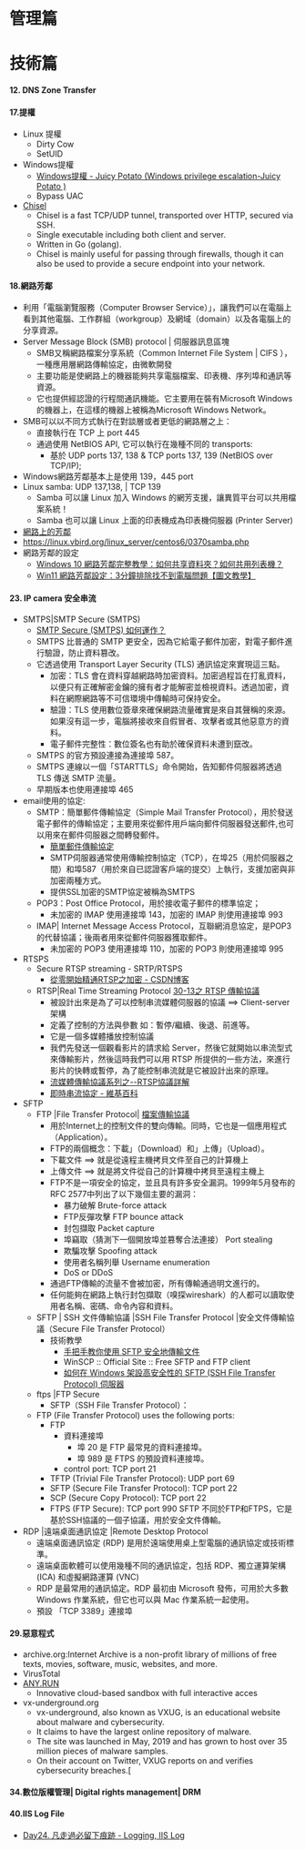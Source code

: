# 管理篇

# 技術篇

#### 12. DNS Zone Transfer
#### 17.提權
- Linux 提權
  - Dirty Cow
  - SetUID 
- Windows提權
  - [Windows提權 - Juicy Potato (Windows privilege escalation-Juicy Potato )](https://ithelp.ithome.com.tw/articles/10334049)
  - Bypass UAC
- [Chisel](https://github.com/jpillora/chisel)
  - Chisel is a fast TCP/UDP tunnel, transported over HTTP, secured via SSH.
  - Single executable including both client and server.
  - Written in Go (golang).
  - Chisel is mainly useful for passing through firewalls, though it can also be used to provide a secure endpoint into your network. 
#### 18.網路芳鄰
- 利用「電腦瀏覽服務（Computer Browser Service）」，讓我們可以在電腦上看到其他電腦、工作群組（workgroup）及網域（domain）以及各電腦上的分享資源。
- Server Message Block (SMB) protocol | 伺服器訊息區塊
  - SMB又稱網路檔案分享系統（Common Internet File System | CIFS ），一種應用層網路傳輸協定，由微軟開發
  - 主要功能是使網路上的機器能夠共享電腦檔案、印表機、序列埠和通訊等資源。
  - 它也提供經認證的行程間通訊機能。它主要用在裝有Microsoft Windows的機器上，在這樣的機器上被稱為Microsoft Windows Network。
- SMB可以以不同方式執行在對談層或者更低的網路層之上：
  - 直接執行在 TCP 上 port 445
  - 通過使用 NetBIOS API, 它可以執行在幾種不同的 transports:
    - 基於 UDP ports 137, 138 & TCP ports 137, 139 (NetBIOS over TCP/IP);
- Windows網路芳鄰基本上是使用 139，445 port
- Linux samba: UDP 137,138,  | TCP 139
  - Samba 可以讓 Linux 加入 Windows 的網芳支援，讓異質平台可以共用檔案系統！
  - Samba 也可以讓 Linux 上面的印表機成為印表機伺服器 (Printer Server) 
- [網路上的芳鄰](https://zh.wikipedia.org/zh-tw/%E7%B6%B2%E8%B7%AF%E4%B8%8A%E7%9A%84%E8%8A%B3%E9%84%B0)
- https://linux.vbird.org/linux_server/centos6/0370samba.php
- 網路芳鄰的設定
  - [Windows 10 網路芳鄰完整教學：如何共享資料夾？如何共用列表機？](https://kkplay3c.net/win10-smb/)
  - [Win11 網路芳鄰設定：3分鐘排除找不到電腦問題【圖文教學】](https://kkplay3c.net/win11-network-neighborhood-settings/)
#### 23. IP camera 安全串流
- SMTPS|SMTP Secure (SMTPS)
  - [SMTP Secure (SMTPS) 如何運作？](https://www.cloudflare.com/zh-tw/learning/email-security/smtp-port-25-587/)
  - SMTPS 比普通的 SMTP 更安全，因為它給電子郵件加密，對電子郵件進行驗證，防止資料篡改。
  - 它透過使用 Transport Layer Security (TLS) 通訊協定來實現這三點。
    - 加密：TLS 會在資料穿越網路時加密資料。加密過程旨在打亂資料，以便只有正確解密金鑰的擁有者才能解密並檢視資料。透過加密，資料在網際網路等不可信環境中傳輸時可保持安全。
    - 驗證：TLS 使用數位簽章來確保網路流量確實是來自其聲稱的來源。如果沒有這一步，電腦將接收來自假冒者、攻擊者或其他惡意方的資料。
    - 電子郵件完整性：數位簽名也有助於確保資料未遭到竄改。
  - SMTPS 的官方預設連接為連接埠 587。
  - SMTPS 連線以一個「STARTTLS」命令開始，告知郵件伺服器將透過 TLS 傳送 SMTP 流量。
  - 早期版本也使用連接埠 465
- email使用的協定:
  - SMTP：簡單郵件傳輸協定（Simple Mail Transfer Protocol），用於發送電子郵件的傳輸協定；主要用來從郵件用戶端向郵件伺服器發送郵件,也可以用來在郵件伺服器之間轉發郵件。
    - [簡單郵件傳輸協定](https://zh.wikipedia.org/zh-tw/%E7%AE%80%E5%8D%95%E9%82%AE%E4%BB%B6%E4%BC%A0%E8%BE%93%E5%8D%8F%E8%AE%AE)
    - SMTP伺服器通常使用傳輸控制協定（TCP），在埠25（用於伺服器之間）和埠587（用於來自已認證客戶端的提交）上執行，支援加密與非加密兩種方式。
    - 提供SSL加密的SMTP協定被稱為SMTPS
  - POP3：Post Office Protocol，用於接收電子郵件的標準協定；
    - 未加密的 IMAP 使用連接埠 143，加密的 IMAP 則使用連接埠 993 
  - IMAP| Internet Message Access Protocol，互聯網消息協定，是POP3的代替協議；後兩者用來從郵件伺服器獲取郵件。
    - 未加密的 POP3 使用連接埠 110，加密的 POP3 則使用連接埠 995 
- RTSPS
  - Secure RTSP streaming - SRTP/RTSPS
    - [從零開始精通RTSP之加密 - CSDN博客](https://blog.csdn.net/hope_wisdom/article/details/138939858) 
  - RTSP|Real Time Streaming Protocol [30-13之 RTSP 傳輸協議](https://ithelp.ithome.com.tw/articles/10205976)
    - 被設計出來是為了可以控制串流媒體伺服器的協議  ==> Client-server架構
    - 定義了控制的方法與參數 如：暫停/繼續、後退、前進等。
    - 它是一個多媒體播放控制協議
    - 我們先發送一個觀看影片的請求給 Server，然後它就開始以串流型式來傳輸影片，然後這時我們可以用 RTSP 所提供的一些方法，來進行影片的快轉或暫停，為了能控制串流就是它被設計出來的原理。
    - [流媒體傳輸協議系列之--RTSP協議詳解](https://www.itread01.com/articles/1476115529.html)
    - [即時串流協定 - 維基百科](https://zh.wikipedia.org/zh-tw/%E5%8D%B3%E6%99%82%E4%B8%B2%E6%B5%81%E5%8D%94%E5%AE%9A)
- SFTP
  - FTP |File Transfer Protocol| [檔案傳輸協議](https://zh.wikipedia.org/zh-tw/%E6%96%87%E4%BB%B6%E4%BC%A0%E8%BE%93%E5%8D%8F%E8%AE%AE)
    - 用於Internet上的控制文件的雙向傳輸。同時，它也是一個應用程式（Application）。
    - FTP的兩個概念：下載」（Download）和」上傳」（Upload）。
    - 下載文件  ==> 就是從遠程主機拷貝文件至自己的計算機上
    - 上傳文件  ==> 就是將文件從自己的計算機中拷貝至遠程主機上
    - FTP不是一項安全的協定，並且具有許多安全漏洞。1999年5月發布的RFC 2577中列出了以下幾個主要的漏洞：
      - 暴力破解 Brute-force attack
      - FTP反彈攻擊 FTP bounce attack
      - 封包擷取 Packet capture
      - 埠竊取（猜測下一個開放埠並篡奪合法連接） Port stealing
      - 欺騙攻擊 Spoofing attack
      - 使用者名稱列舉 Username enumeration
      - DoS or DDoS
    - 通過FTP傳輸的流量不會被加密，所有傳輸通過明文進行的。
    - 任何能夠在網路上執行封包擷取（嗅探wireshark）的人都可以讀取使用者名稱、密碼、命令內容和資料。
  - SFTP | SSH 文件傳輸協議 |SSH File Transfer Protocol |安全文件傳輸協議（Secure File Transfer Protocol）
    - 技術教學
      - [手把手教你使用 SFTP 安全地傳輸文件]()
      - WinSCP :: Official Site :: Free SFTP and FTP client
      - [如何在 Windows 架設高安全性的 SFTP (SSH File Transfer Protocol) 伺服器](https://blog.miniasp.com/post/2021/12/12/Enhanced-Security-for-SFTP-SSH-File-Transfer-Protocol-on-Windows)
  - ftps |FTP Secure
    - SFTP（SSH File Transfer Protocol）：
  - FTP (File Transfer Protocol) uses the following ports:
    - FTP
      - 資料連接埠
        - 埠 20 是 FTP 最常見的資料連接埠。
        - 埠 989 是 FTPS 的預設資料連接埠。
      - control port: TCP port 21
    - TFTP (Trivial File Transfer Protocol): UDP port 69
    - SFTP (Secure File Transfer Protocol): TCP port 22
    - SCP (Secure Copy Protocol): TCP port 22
    - FTPS (FTP Secure): TCP port 990
SFTP 不同於FTP和FTPS，它是基於SSH協議的一個子協議，用於安全文件傳輸。 
- RDP |遠端桌面通訊協定 |Remote Desktop Protocol
  - 遠端桌面通訊協定 (RDP) 是用於遠端使用桌上型電腦的通訊協定或技術標準。
  - 遠端桌面軟體可以使用幾種不同的通訊協定，包括 RDP、獨立運算架構 (ICA) 和虛擬網路運算 (VNC)
  - RDP 是最常用的通訊協定。RDP 最初由 Microsoft 發佈，可用於大多數 Windows 作業系統，但它也可以與 Mac 作業系統一起使用。
  - 預設 「TCP 3389」連接埠

#### 29.惡意程式
- archive.org:Internet Archive is a non-profit library of millions of free texts, movies, software, music, websites, and more.
- VirusTotal
- [ANY.RUN](https://any.run/)
  - Innovative cloud-based sandbox with full interactive acces 
- vx-underground.org
  - vx-underground, also known as VXUG, is an educational website about malware and cybersecurity.
  - It claims to have the largest online repository of malware.
  - The site was launched in May, 2019 and has grown to host over 35 million pieces of malware samples.
  - On their account on Twitter, VXUG reports on and verifies cybersecurity breaches.[ 

#### 34.數位版權管理| Digital rights management| DRM
#### 40.IIS Log File
- [Day24. 凡走過必留下痕跡 - Logging, IIS Log](https://ithelp.ithome.com.tw/articles/10305315)
